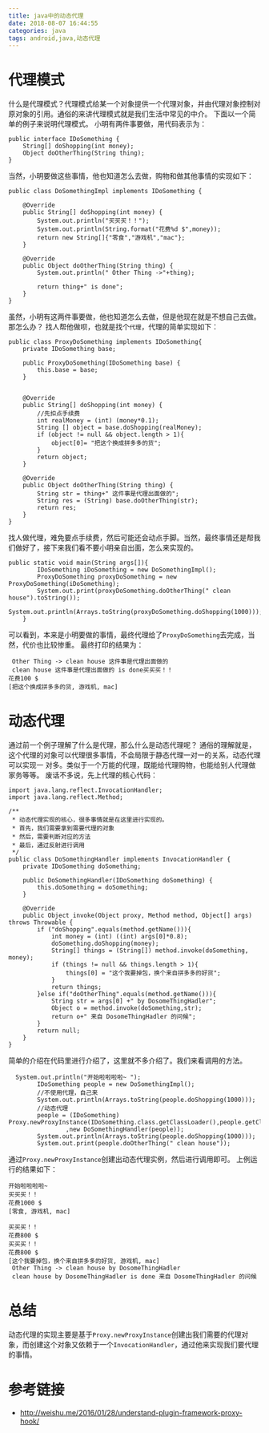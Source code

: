 ```yaml
---
title: java中的动态代理
date: 2018-08-07 16:44:55
categories: java 
tags: android,java,动态代理
---
```

# 代理模式
什么是代理模式？代理模式给某一个对象提供一个代理对象，并由代理对象控制对原对象的引用。通俗的来讲代理模式就是我们生活中常见的中介。
下面以一个简单的例子来说明代理模式。
小明有两件事要做，用代码表示为：
```
public interface IDoSomething {
    String[] doShopping(int money);
    Object doOtherThing(String thing);
}
```
当然，小明要做这些事情，他也知道怎么去做，购物和做其他事情的实现如下：
```
public class DoSomethingImpl implements IDoSomething {

    @Override
    public String[] doShopping(int money) {
        System.out.println("买买买！！");
        System.out.println(String.format("花费%d $",money));
        return new String[]{"零食","游戏机","mac"};
    }

    @Override
    public Object doOtherThing(String thing) {
        System.out.println(" Other Thing ->"+thing);

        return thing+" is done";
    }
}
```
虽然，小明有这两件事要做，他也知道怎么去做，但是他现在就是不想自己去做。那怎么办？
找人帮他做呗，也就是找个``代理``，代理的简单实现如下：
```
public class ProxyDoSomething implements IDoSomething{
    private IDoSomething base;

    public ProxyDoSomething(IDoSomething base) {
        this.base = base;
    }


    @Override
    public String[] doShopping(int money) {
        //先扣点手续费
        int realMoney = (int) (money*0.1);
        String [] object = base.doShopping(realMoney);
        if (object != null && object.length > 1){
            object[0]= "把这个换成拼多多的货";
        }
        return object;
    }

    @Override
    public Object doOtherThing(String thing) {
        String str = thing+" 这件事是代理出面做的";
        String res = (String) base.doOtherThing(str);
        return res;
    }
}
```
找人做代理，难免要点手续费，然后可能还会动点手脚。当然，最终事情还是帮我们做好了，接下来我们看不要小明亲自出面，怎么来实现的。

```
public static void main(String args[]){
        IDoSomething iDoSomething = new DoSomethingImpl();
        ProxyDoSomething proxyDoSomething = new ProxyDoSomething(iDoSomething);
        System.out.print(proxyDoSomething.doOtherThing(" clean house").toString());
        System.out.println(Arrays.toString(proxyDoSomething.doShopping(1000)));
    }
```
可以看到，本来是小明要做的事情，最终代理给了``ProxyDoSomething``去完成，当然，代价也比较惨重。
最终打印的结果为：
```
 Other Thing -> clean house 这件事是代理出面做的
 clean house 这件事是代理出面做的 is done买买买！！
花费100 $
[把这个换成拼多多的货, 游戏机, mac]
```

# 动态代理
通过前一个例子理解了什么是代理，那么什么是动态代理呢？
通俗的理解就是，这个代理的对象可以代理很多事情，不会局限于静态代理一对一的关系，动态代理可以实现一 对多。类似于一个万能的代理，既能给代理购物，也能给别人代理做家务等等。
废话不多说，先上代理的核心代码：
```
import java.lang.reflect.InvocationHandler;
import java.lang.reflect.Method;

/**
 * 动态代理实现的核心，很多事情就是在这里进行实现的。
 * 首先，我们需要拿到需要代理的对象
 * 然后，需要判断对应的方法
 * 最后，通过反射进行调用
 */
public class DoSomethingHandler implements InvocationHandler {
    private IDoSomething doSomething;

    public DoSomethingHandler(IDoSomething doSomething) {
        this.doSomething = doSomething;
    }

    @Override
    public Object invoke(Object proxy, Method method, Object[] args) throws Throwable {
        if ("doShopping".equals(method.getName())){
            int money = (int) ((int) args[0]*0.8);
            doSomething.doShopping(money);
            String[] things = (String[]) method.invoke(doSomething, money);
            if (things != null && things.length > 1){
                things[0] = "这个我要掉包，换个来自拼多多的好货";
            }
            return things;
        }else if("doOtherThing".equals(method.getName())){
            String str = args[0] +" by DosomeThingHadler";
            Object o = method.invoke(doSomething,str);
            return o+" 来自 DosomeThingHadler 的问候";
        }
        return null;
    }
}
```
简单的介绍在代码里进行介绍了，这里就不多介绍了。我们来看调用的方法。
```
  System.out.println("开始啦啦啦啦~ ");
        IDoSomething people = new DoSomethingImpl();
        //不使用代理，自己来
        System.out.println(Arrays.toString(people.doShopping(1000)));
        //动态代理
        people = (IDoSomething) Proxy.newProxyInstance(IDoSomething.class.getClassLoader(),people.getClass().getInterfaces()
                ,new DoSomethingHandler(people));
        System.out.println(Arrays.toString(people.doShopping(1000)));
        System.out.print(people.doOtherThing(" clean house"));
```
通过``Proxy.newProxyInstance``创建出动态代理实例，然后进行调用即可。
上例运行的结果如下：
```
开始啦啦啦啦~ 
买买买！！
花费1000 $
[零食, 游戏机, mac]

买买买！！
花费800 $
买买买！！
花费800 $
[这个我要掉包，换个来自拼多多的好货, 游戏机, mac]
 Other Thing -> clean house by DosomeThingHadler
 clean house by DosomeThingHadler is done 来自 DosomeThingHadler 的问候
```
# 总结
动态代理的实现主要是基于``Proxy.newProxyInstance``创建出我们需要的代理对象，而创建这个对象又依赖于一个``InvocationHandler``，通过他来实现我们要代理的事情。


# 参考链接
* <http://weishu.me/2016/01/28/understand-plugin-framework-proxy-hook/>
